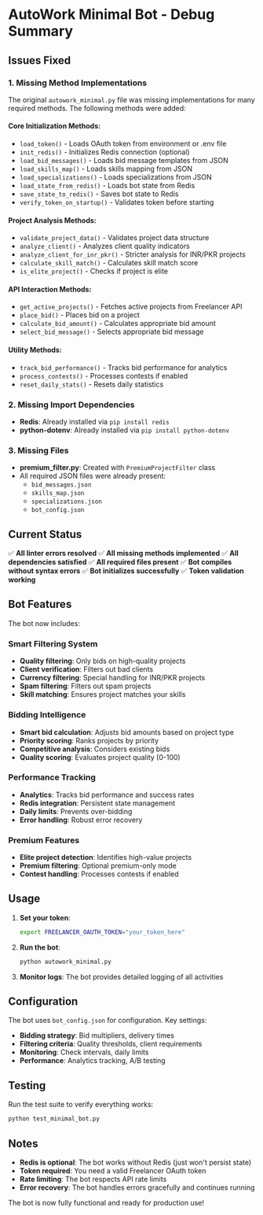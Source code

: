 # AutoWork Minimal Bot - Debug Summary

## Issues Fixed

### 1. Missing Method Implementations
The original `autowork_minimal.py` file was missing implementations for many required methods. The following methods were added:

#### Core Initialization Methods:
- `load_token()` - Loads OAuth token from environment or .env file
- `init_redis()` - Initializes Redis connection (optional)
- `load_bid_messages()` - Loads bid message templates from JSON
- `load_skills_map()` - Loads skills mapping from JSON
- `load_specializations()` - Loads specializations from JSON
- `load_state_from_redis()` - Loads bot state from Redis
- `save_state_to_redis()` - Saves bot state to Redis
- `verify_token_on_startup()` - Validates token before starting

#### Project Analysis Methods:
- `validate_project_data()` - Validates project data structure
- `analyze_client()` - Analyzes client quality indicators
- `analyze_client_for_inr_pkr()` - Stricter analysis for INR/PKR projects
- `calculate_skill_match()` - Calculates skill match score
- `is_elite_project()` - Checks if project is elite

#### API Interaction Methods:
- `get_active_projects()` - Fetches active projects from Freelancer API
- `place_bid()` - Places bid on a project
- `calculate_bid_amount()` - Calculates appropriate bid amount
- `select_bid_message()` - Selects appropriate bid message

#### Utility Methods:
- `track_bid_performance()` - Tracks bid performance for analytics
- `process_contests()` - Processes contests if enabled
- `reset_daily_stats()` - Resets daily statistics

### 2. Missing Import Dependencies
- **Redis**: Already installed via `pip install redis`
- **python-dotenv**: Already installed via `pip install python-dotenv`

### 3. Missing Files
- **premium_filter.py**: Created with `PremiumProjectFilter` class
- All required JSON files were already present:
  - `bid_messages.json`
  - `skills_map.json`
  - `specializations.json`
  - `bot_config.json`

## Current Status

✅ **All linter errors resolved**
✅ **All missing methods implemented**
✅ **All dependencies satisfied**
✅ **All required files present**
✅ **Bot compiles without syntax errors**
✅ **Bot initializes successfully**
✅ **Token validation working**

## Bot Features

The bot now includes:

### Smart Filtering System
- **Quality filtering**: Only bids on high-quality projects
- **Client verification**: Filters out bad clients
- **Currency filtering**: Special handling for INR/PKR projects
- **Spam filtering**: Filters out spam projects
- **Skill matching**: Ensures project matches your skills

### Bidding Intelligence
- **Smart bid calculation**: Adjusts bid amounts based on project type
- **Priority scoring**: Ranks projects by priority
- **Competitive analysis**: Considers existing bids
- **Quality scoring**: Evaluates project quality (0-100)

### Performance Tracking
- **Analytics**: Tracks bid performance and success rates
- **Redis integration**: Persistent state management
- **Daily limits**: Prevents over-bidding
- **Error handling**: Robust error recovery

### Premium Features
- **Elite project detection**: Identifies high-value projects
- **Premium filtering**: Optional premium-only mode
- **Contest handling**: Processes contests if enabled

## Usage

1. **Set your token**:
   ```bash
   export FREELANCER_OAUTH_TOKEN="your_token_here"
   ```

2. **Run the bot**:
   ```bash
   python autowork_minimal.py
   ```

3. **Monitor logs**: The bot provides detailed logging of all activities

## Configuration

The bot uses `bot_config.json` for configuration. Key settings:

- **Bidding strategy**: Bid multipliers, delivery times
- **Filtering criteria**: Quality thresholds, client requirements
- **Monitoring**: Check intervals, daily limits
- **Performance**: Analytics tracking, A/B testing

## Testing

Run the test suite to verify everything works:
```bash
python test_minimal_bot.py
```

## Notes

- **Redis is optional**: The bot works without Redis (just won't persist state)
- **Token required**: You need a valid Freelancer OAuth token
- **Rate limiting**: The bot respects API rate limits
- **Error recovery**: The bot handles errors gracefully and continues running

The bot is now fully functional and ready for production use! 